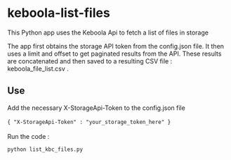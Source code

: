# keboola-list-files
This Python app uses the Keboola Api to fetch a list of files in storage

The app first obtains the storage API token from the config.json file. It then uses a limit and offset to get paginated results from the API. These results are concatenated and then saved to a resulting CSV file : keboola_file_list.csv .

## Use

Add the necessary X-StorageApi-Token to the config.json file<br/><br/>
`
{
  "X-StorageApi-Token" : "your_storage_token_here"
}
`<br/><br/>
Run the code : <br/>

`
python list_kbc_files.py
`<br/>
